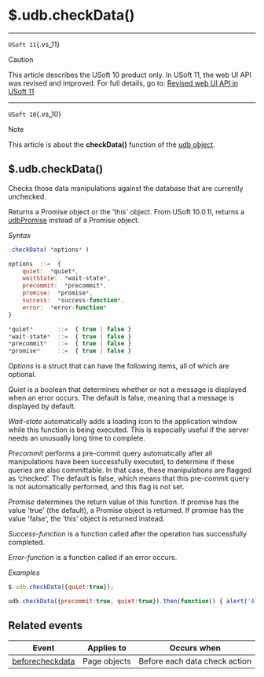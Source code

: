 # $.udb.checkData()



----

`USoft 11`{.vs_11}

> [!CAUTION]
> This article describes the USoft 10 product only.
> In USoft 11, the web UI API was revised and improved. For full details, go to:
> [Revised web UI API in USoft 11](/docs/Web%20and%20app%20UIs/UDB%20udb/Revised%20web%20UI%20API%20in%20USoft%2011.md)

----

`USoft 10`{.vs_10}

> [!NOTE]
> This article is about the **checkData()** function of the [udb object](/docs/Web%20and%20app%20UIs/UDB%20udb).

## **$.udb.checkData()**

Checks those data manipulations against the database that are currently unchecked.

Returns a Promise object or the 'this' object. From USoft 10.0.1I, returns a [udbPromise](/docs/Web%20and%20app%20UIs/JavaScript/Promises%20for%20asynchronous%20Javascript.md) instead of a Promise object.

*Syntax*

```js
.checkData( *options* )

options  ::=  {
    quiet:  *quiet*,
    waitState:  *wait-state*,
    precommit:  *precommit*,
    promise:  *promise*,
    success:  *success-function*,
    error:  *error-function*
}

*quiet*       ::=  { true | false }
*wait-state*  ::=  { true | false }
*precommit*   ::=  { true | false }
*promise*     ::=  { true | false }
```

*Options* is a struct that can have the following items, all of which are optional.

*Quiet* is a boolean that determines whether or not a message is displayed when an error occurs. The default is false, meaning that a message is displayed by default.

*Wait-state* automatically adds a loading icon to the application window while this function is being executed. This is especially useful if the server needs an unusually long time to complete.

*Precommit* performs a pre-commit query automatically after all manipulations have been successfully executed, to determine if these queries are also committable. In that case, these manipulations are flagged as ‘checked’. The default is false, which means that this pre-commit query is not automatically performed, and this flag is not set.

*Promise* determines the return value of this function. If promise has the value 'true' (the default), a Promise object is returned. If promise has the value 'false', the ‘this’ object is returned instead.

*Success-function* is a function called after the operation has successfully completed.

*Error-function* is a function called if an error occurs.

*Examples*

```js
$.udb.checkData({quiet:true});
```

```js
udb.checkData({precommit:true, quiet:true}).then(function() { alert('All manipulations are correct.'); });
```

## Related events

|**Event**|**Applies to**|**Occurs when**|
|--------|--------|--------|
|[beforecheckdata](/docs/Web%20and%20app%20UIs/UDB%20Events/beforecheckdata.md)|Page objects|Before each data check action|



 
